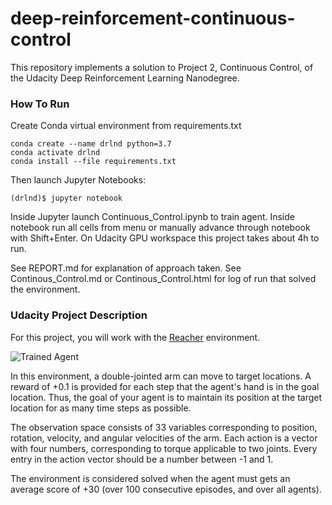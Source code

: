 [//]: # (Image References)

[image1]: https://user-images.githubusercontent.com/10624937/43851024-320ba930-9aff-11e8-8493-ee547c6af349.gif "Trained Agent"
[image2]: https://user-images.githubusercontent.com/10624937/43851646-d899bf20-9b00-11e8-858c-29b5c2c94ccc.png "Crawler"



# deep-reinforcement-continuous-control

This repository implements a solution to Project 2, Continuous Control, of the Udacity Deep Reinforcement Learning Nanodegree.

### How To Run

Create Conda virtual environment from requirements.txt

```
conda create --name drlnd python=3.7
conda activate drlnd
conda install --file requirements.txt
```

Then launch Jupyter Notebooks:

```
(drlnd)$ jupyter notebook
```

Inside Jupyter launch Continuous_Control.ipynb to train agent. Inside notebook run all cells from menu or manually advance through notebook with Shift+Enter. On Udacity GPU workspace this project takes about 4h to run.

See REPORT.md for explanation of approach taken. See Continous_Control.md or Continous_Control.html for log of run that solved the environment.


### Udacity Project Description

For this project, you will work with the [Reacher](https://github.com/Unity-Technologies/ml-agents/blob/master/docs/Learning-Environment-Examples.md#reacher) environment.

![Trained Agent][image1]

In this environment, a double-jointed arm can move to target locations. A reward of +0.1 is provided for each step that the agent's hand is in the goal location. Thus, the goal of your agent is to maintain its position at the target location for as many time steps as possible.

The observation space consists of 33 variables corresponding to position, rotation, velocity, and angular velocities of the arm. Each action is a vector with four numbers, corresponding to torque applicable to two joints. Every entry in the action vector should be a number between -1 and 1.

The environment is considered solved when the agent must gets an average score of +30 (over 100 consecutive episodes, and over all agents).
